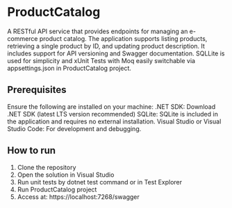 # ProductCatalog
A RESTful API service that provides endpoints for managing an e-commerce product catalog. The application supports listing products, retrieving a single product by ID, and updating product description. It includes support for API versioning and Swagger documentation.
SQLLite is used for simplicity and xUnit Tests with Moq easily switchable via appsettings.json in ProductCatalog project.

## Prerequisites
Ensure the following are installed on your machine:
.NET SDK: Download .NET SDK (latest LTS version recommended)
SQLite: SQLite is included in the application and requires no external installation.
Visual Studio or Visual Studio Code: For development and debugging.

## How to run
1. Clone the repository
2. Open the solution in Visual Studio
1. Run unit tests by dotnet test command or in Test Explorer
3. Run ProductCatalog project
4. Access at: https://localhost:7268/swagger